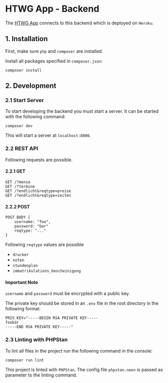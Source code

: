 # HTWG App - Backend

The [HTWG App](https://github.com/htwg-app/htwg-app-front) connects to this backend which is deployed on `Heroku`.

## 1. Installation

First, make sure `php` and `composer` are installed.

Install all packages specified in `composer.json`:

```shell
composer install
```

## 2. Development

### 2.1 Start Server

To start developing the backend you must start a server. It can be started with the following command:

```shell
composer dev
```

This will start a server at `localhost:8000`.

### 2.2 REST API

Following requests are possible.

#### 2.2.1 GET

```text
GET /?mensa
GET /?termine
GET /?endlicht&reqtype=preise
GET /?endlicht&reqtype=zeiten
```

#### 2.2.2 POST

```text
POST BODY {
    username: "foo",
    password: "bar"
    reqtype: "..."
}
```

Following `reqtype` values are possible

- `drucker`
- `noten`
- `stundenplan`
- `immatrikulations_bescheinigung`

#### Important Note

`username` and `password` must be encrypted with a public key.

The private key should be stored in an `.env` file in the root directory in the following format:

```dotenv
PRIV_KEY="-----BEGIN RSA PRIVATE KEY-----
foobar
-----END RSA PRIVATE KEY-----"
```

### 2.3 Linting with PHPStan

To lint all files in the project run the following command in the console:

```shell
composer run lint
```

This project is linted with `PHPStan`. The config file `phpstan.neon` is passed as parameter to the linting command.